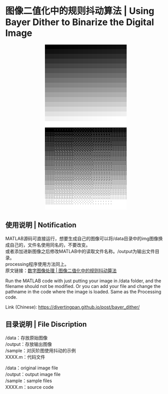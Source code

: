 # 图像二值化中的规则抖动算法 | Using Bayer Dither to Binarize the Digital Image

<div align="center">
   <img src="https://github.com/divertingPan/Bayer_Dither/blob/master/sample/stepgray.png" >   <img src="https://github.com/divertingPan/Bayer_Dither/blob/master/sample/Image8BitM3.png" >
</div>

## 使用说明 | Notification
MATLAB源码可直接运行，想要生成自己的图像可以将/data目录中的img图像换成自己的，文件名使用同名的，不要改变。<br>
或者添加进新图像之后修改MATLAB中的读取文件名称。/output为输出文件目录。<br>
processing程序使用方法同上。<br>
原文链接：<a href="https://divertingpan.github.io/post/bayer_dither/" target="_blank">数字图像处理 | 图像二值化中的规则抖动算法</a><br>

Run the MATLAB code with just putting your image in /data folder, and the filename should not be modified. 
Or you can add your file and change the pathname in the code where the image is loaded. 
Same as the Processing code.

Link (Chinese): https://divertingpan.github.io/post/bayer_dither/

## 目录说明 | File Discription
/data：存放原始图像<br>
/output：存放输出图像<br>
/sample：对灰阶图使用抖动的示例<br>
XXXX.m：代码文件<br>

/data：original image file<br>
/output：output image file<br>
/sample：sample files<br>
XXXX.m：source code<br>
